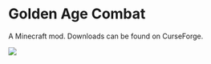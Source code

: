 # Golden Age Combat

A Minecraft mod. Downloads can be found on CurseForge.

![](https://i.imgur.com/Mlxi8cy.png)